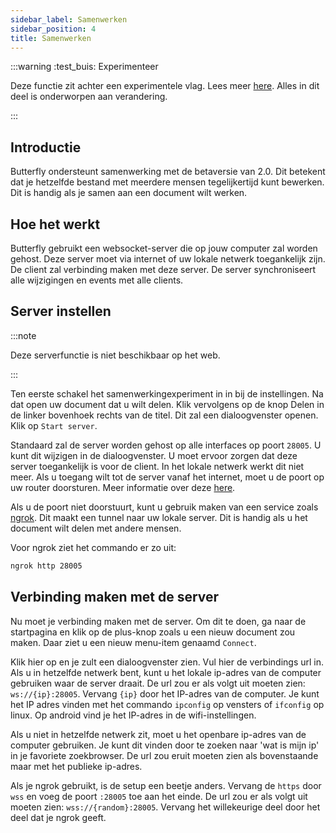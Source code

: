 ```yaml
---
sidebar_label: Samenwerken
sidebar_position: 4
title: Samenwerken
---
```


:::warning :test_buis: Experimenteer

Deze functie zit achter een experimentele vlag. Lees meer [here](/nightly#experimenten).
Alles in dit deel is onderworpen aan verandering.

:::

## Introductie

Butterfly ondersteunt samenwerking met de betaversie van 2.0. Dit betekent dat je hetzelfde bestand met meerdere mensen tegelijkertijd kunt bewerken. Dit is handig als je samen aan een document wilt werken.

## Hoe het werkt

Butterfly gebruikt een websocket-server die op jouw computer zal worden gehost. Deze server moet via internet of uw lokale netwerk toegankelijk zijn. De client zal verbinding maken met deze server. De server synchroniseert alle wijzigingen en events met alle clients.

## Server instellen

:::note

Deze serverfunctie is niet beschikbaar op het web.

:::

Ten eerste schakel het samenwerkingexperiment in in bij de instellingen. Na dat open uw document dat u wilt delen. Klik vervolgens op de knop Delen in de linker bovenhoek rechts van de titel. Dit zal een dialoogvenster openen. Klik op `Start server`.

Standaard zal de server worden gehost op alle interfaces op poort `28005`. U kunt dit wijzigen in de dialoogvenster. U moet ervoor zorgen dat deze server toegankelijk is voor de client.
In het lokale netwerk werkt dit niet meer. Als u toegang wilt tot de server vanaf het internet, moet u de poort op uw router doorsturen. Meer informatie over deze [here](https://en.wikipedia.org/wiki/Port_forwarding/).

Als u de poort niet doorstuurt, kunt u gebruik maken van een service zoals [ngrok](https://ngrok.com/). Dit maakt een tunnel naar uw lokale server. Dit is handig als u het document wilt delen met andere mensen.

Voor ngrok ziet het commando er zo uit:

```bash
ngrok http 28005
```

## Verbinding maken met de server

Nu moet je verbinding maken met de server. Om dit te doen, ga naar de startpagina en klik op de plus-knop zoals u een nieuw document zou maken. Daar ziet u een nieuw menu-item genaamd `Connect`.

Klik hier op en je zult een dialoogvenster zien. Vul hier de verbindings url in.
Als u in hetzelfde netwerk bent, kunt u het lokale ip-adres van de computer gebruiken waar de server draait.
De url zou er als volgt uit moeten zien: `ws://{ip}:28005`. Vervang `{ip}` door het IP-adres van de computer. Je kunt het IP adres vinden met het commando `ipconfig` op vensters of `ifconfig` op linux. Op android vind je het IP-adres in de wifi-instellingen.

Als u niet in hetzelfde netwerk zit, moet u het openbare ip-adres van de computer gebruiken. Je kunt dit vinden door te zoeken naar 'wat is mijn ip' in je favoriete zoekbrowser. De url zou eruit moeten zien als bovenstaande maar met het publieke ip-adres.

Als je ngrok gebruikt, is de setup een beetje anders. Vervang de `https` door `wss` en voeg de poort `:28005` toe aan het einde. De url zou er als volgt uit moeten zien: `wss://{random}:28005`. Vervang het willekeurige deel door het deel dat je ngrok geeft.
